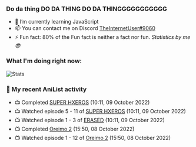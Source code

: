 ### Do da thing DO DA THING DO DA THINGGGGGGGGGGG

<!-- **TheInternetUser0/TheInternetUser0** is a ✨ _special_ ✨ repository because its `README.md` (this file) appears on your GitHub profile. -->


- 🌱 I’m currently learning JavaScript
- 📫 You can contact me on Discord [TheInternetUser#9060](https://discord.com/users/534117072796385300)
- ⚡ Fun fact: 80% of the Fun fact is neither a fact nor fun. _Statistics by me 😎_

### What I'm doing right now:
![Stats](https://discord.c99.nl/widget/theme-3/534117072796385300.png)

### 🌸 My recent AniList activity

<!-- ANILIST_ACTIVITY:start -->

-   📺 Completed [SUPER HXEROS](https://anilist.co/anime/112818) (10:11, 09 October 2022)
-   📺 Watched episode 5 - 11 of [SUPER HXEROS](https://anilist.co/anime/112818) (10:11, 09 October 2022)
-   📺 Watched episode 1 - 3 of [ERASED](https://anilist.co/anime/21234) (10:11, 09 October 2022)
-   📺 Completed [Oreimo 2](https://anilist.co/anime/13659) (15:50, 08 October 2022)
-   📺 Watched episode 1 - 12 of [Oreimo 2](https://anilist.co/anime/13659) (15:50, 08 October 2022)

<!-- ANILIST_ACTIVITY:end -->
